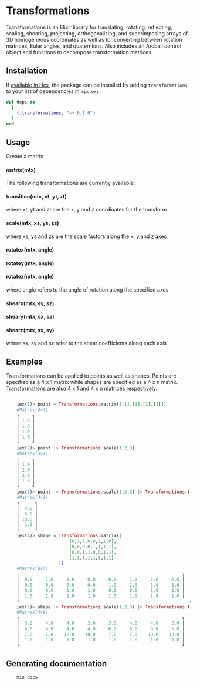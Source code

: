 # Transformations

Transformations is an Elixir library for translating, rotating, reflecting, scaling, shearing, projecting, orthogonalizing, and superimposing arrays of 3D homogeneous coordinates as well as for converting between rotation matrices, Euler angles, and quaternions. Also includes an Arcball control object and functions to decompose transformation matrices.

## Installation

If [available in Hex](https://hex.pm/docs/publish), the package can be installed
by adding `transformations` to your list of dependencies in `mix.exs`:

```elixir
def deps do
  [
    {:transformations, "~> 0.1.0"}
  ]
end
```

## Usage

Create a matrix

#### matrix(mtx)

The following transformations are currently available:

#### transition(mtx, xt, yt, zt)

where xt, yt and zt are the x, y and z coordinates for the transform

#### scale(mtx, xs, ys, zs)

where xs, ys and zs are the scale factors along the x, y and z axes

#### rotatex(mtx, angle)
#### rotatey(mtx, angle)
#### rotatez(mtx, angle)

where angle refers to the angle of rotation along the specified axes

#### shearx(mtx, sy, sz)
#### sheary(mtx, sx, sz)
#### shearz(mtx, sx, sy)

where sx, sy and sz refer to the shear coefficients along each axis

## Examples

Transformations can be applied to points as well as shapes. Points are specified as a 4 x 1 matrix while shapes are specified as a 4 x n matrix. Transformations are also 4 x 1 and 4 x n matrices respectively.

```elixir

	iex(1)> point = Transformations.matrix([[1],[1],[1],[1]])
	#Matrex[4×1]
	┌     ┐
	│ 1.0 │
	│ 1.0 │
	│ 1.0 │
	│ 1.0 │
	└     ┘
	iex(2)> point |> Transformations.scale(1,2,3)
	#Matrex[4×1]
	┌     ┐
	│ 1.0 │
	│ 2.0 │
	│ 3.0 │
	│ 1.0 │
	└     ┘
	iex(3)> point |> Transformations.scale(1,2,3) |> Transformations.transition(3,4,7)
	#Matrex[4×1]
	┌      ┐
	│  4.0 │
	│  6.0 │
	│ 10.0 │
	│  1.0 │
	└      ┘
	iex(4)> shape = Transformations.matrix([
						[0,1,1,0,0,1,1,0],
						[0,0,0,0,1,1,1,1],
						[0,0,1,1,0,0,1,1],
						[1,1,1,1,1,1,1,1]
					])
	#Matrex[4×8]
	┌                                                              ┐
	│  0.0     1.0     1.0     0.0     0.0     1.0     1.0     0.0 │
	│  0.0     0.0     0.0     0.0     1.0     1.0     1.0     1.0 │
	│  0.0     0.0     1.0     1.0     0.0     0.0     1.0     1.0 │
	│  1.0     1.0     1.0     1.0     1.0     1.0     1.0     1.0 │
	└                                                                 ┘
	iex(5)> shape |> Transformations.scale(1,2,3) |> Transformations.transition(3,4,7)            
	#Matrex[4×8]         
	┌                                                              ┐
	│  3.0     4.0     4.0     3.0     3.0     4.0     4.0     3.0 │
	│  4.0     4.0     4.0     4.0     6.0     6.0     6.0     6.0 │
	│  7.0     7.0    10.0    10.0     7.0     7.0    10.0    10.0 │
	│  1.0     1.0     1.0     1.0     1.0     1.0     1.0     1.0 │
	└                                                              ┘

```

## Generating documentation

```elixir
	mix docs
```
